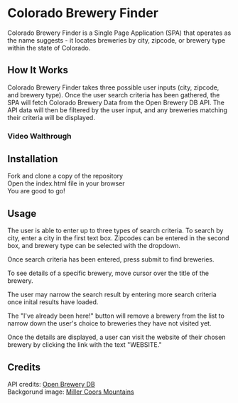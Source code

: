# Colorado Brewery Finder

Colorado Brewery Finder is a Single Page Application (SPA) that operates as the name suggests - it locates breweries by city, zipcode, or brewery type within the state of Colorado. 

## How It Works

Colorado Brewery Finder takes three possible user inputs (city, zipcode, and brewery type). Once the user search criteria has been gathered, the SPA will fetch Colorado Brewery Data from the Open Brewery DB API. The API data will then be filtered by the user input, and any breweries matching their criteria will be displayed.

### Video Walthrough
<a href = ""></a>

## Installation

Fork and clone a copy of the repository  
Open the index.html file in your browser  
You are good to go!  

## Usage
The user is able to enter up to three types of search criteria. To search by city, enter a city in the first text box. Zipcodes can be entered in the second box, and brewery type can be selected with the dropdown. 

Once search criteria has been entered, press submit to find breweries.

To see details of a specific brewery, move cursor over the title of the brewery.

The user may narrow the search result by entering more search criteria once inital results have loaded.

The "I've already been here!" button will remove a brewery from the list to narrow down the user's choice to breweries they have not visited yet.

Once the details are displayed, a user can visit the website of their chosen brewery by clicking the link with the text "WEBSITE."

## Credits
API credits: <a href = "https://www.openbrewerydb.org/documentation#list-breweries">Open Brewery DB</a>  
Backgorund image: <a href = "https://www.molsoncoorsblog.com/sites/mcblog/files/featured_images/CL-Mountain_SKy-12in.jpg">Miller Coors Mountains</a>  






